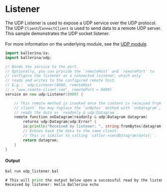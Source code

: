 # Listener

 The UDP Listener is used to expose a UDP service over the UDP protocol.
 The UDP `Client`/`ConnectClient` is used to send data to a remote UDP server.
 This sample demonstrates the UDP socket listener.<br/><br/>
 For more information on the underlying module, 
 see the [UDP module](https:docs.central.ballerina.io/ballerina/udp/latest).

```go
import ballerina/io;
import ballerina/udp;

// Binds the service to the port.
// Optionally, you can provide the `remoteHost` and `remotePort` to
// configure the listener as a connected listener, which only
// reads and writes to the configured remote host.
// E.g.: `udp:Listener(8080, remoteHost
// = "www.remote-clinet.com", remotePort = 9090)`
service on new udp:Listener(8080) {

    // This remote method is invoked once the content is received from the
    // client. You may replace the `onBytes` method with `onDatagram`, which
    // reads the data as `readonly & udp:Datagram`.
    remote function onDatagram(readonly & udp:Datagram datagram) 
        returns udp:Datagram|udp:Error? {
        io:println("Received by listener: ", string:fromBytes(datagram.data));
        // Echoes back the data to the same client.
        // This is similar to calling `caller->sendDatagram(data);`.
        return datagram;
    }
}
```

#### Output

```go
bal run udp_listener.bal

# This will print the output below upon a successful read by the listener.
Received by listener: Hello Ballerina echo
```
